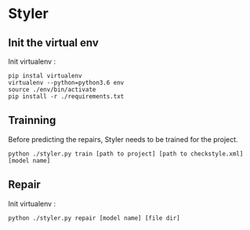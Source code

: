# Styler

## Init the virtual env

Init virtualenv :
```
pip instal virtualenv
virtualenv --python=python3.6 env
source ./env/bin/activate
pip install -r ./requirements.txt
```


## Trainning

Before predicting the repairs, Styler needs to be trained for the project.
```
python ./styler.py train [path to project] [path to checkstyle.xml] [model name]
```

## Repair

Init virtualenv :
```
python ./styler.py repair [model name] [file dir]
```
